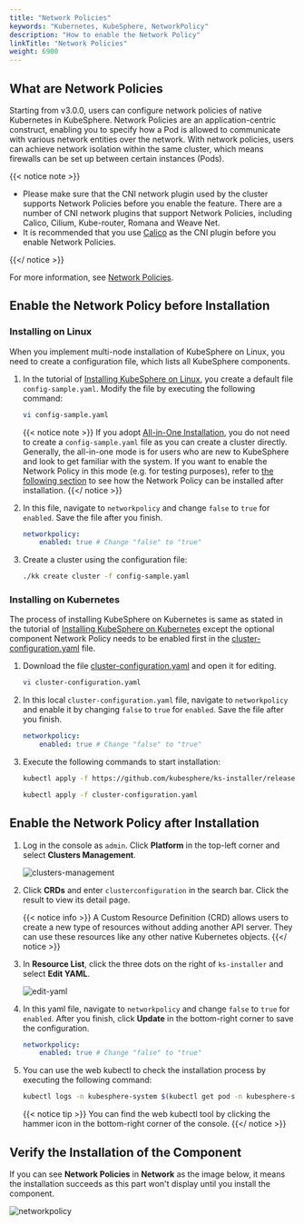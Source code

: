 ```yaml
---
title: "Network Policies"
keywords: "Kubernetes, KubeSphere, NetworkPolicy"
description: "How to enable the Network Policy"
linkTitle: "Network Policies"
weight: 6900
---
```


## What are Network Policies

Starting from v3.0.0, users can configure network policies of native Kubernetes in KubeSphere. Network Policies are an application-centric construct, enabling you to specify how a Pod is allowed to communicate with various network entities over the network. With network policies, users can achieve network isolation within the same cluster, which means firewalls can be set up between certain instances (Pods).

{{< notice note >}}

- Please make sure that the CNI network plugin used by the cluster supports Network Policies before you enable the feature. There are a number of CNI network plugins that support Network Policies, including Calico, Cilium, Kube-router, Romana and Weave Net.
- It is recommended that you use [Calico](https://www.projectcalico.org/) as the CNI plugin before you enable Network Policies.

{{</ notice >}}

For more information, see [Network Policies](https://kubernetes.io/docs/concepts/services-networking/network-policies/).

## Enable the Network Policy before Installation

### Installing on Linux

When you implement multi-node installation of KubeSphere on Linux, you need to create a configuration file, which lists all KubeSphere components.

1. In the tutorial of [Installing KubeSphere on Linux](../../installing-on-linux/introduction/multioverview/), you create a default file `config-sample.yaml`. Modify the file by executing the following command:

    ```bash
    vi config-sample.yaml
    ```

    {{< notice note >}}
If you adopt [All-in-One Installation](../../quick-start/all-in-one-on-linux/), you do not need to create a `config-sample.yaml` file as you can create a cluster directly. Generally, the all-in-one mode is for users who are new to KubeSphere and look to get familiar with the system. If you want to enable the Network Policy in this mode (e.g. for testing purposes), refer to [the following section](#enable-network-policy-after-installation) to see how the Network Policy can be installed after installation.
    {{</ notice >}}

2. In this file, navigate to `networkpolicy` and change `false` to `true` for `enabled`. Save the file after you finish.

    ```yaml
    networkpolicy:
        enabled: true # Change "false" to "true"
    ```

3. Create a cluster using the configuration file:

    ```bash
    ./kk create cluster -f config-sample.yaml
    ```

### **Installing on Kubernetes**

The process of installing KubeSphere on Kubernetes is same as stated in the tutorial of [Installing KubeSphere on Kubernetes](../../installing-on-kubernetes/introduction/overview/) except the optional component Network Policy needs to be enabled first in the [cluster-configuration.yaml](https://github.com/kubesphere/ks-installer/releases/download/v3.0.0/cluster-configuration.yaml) file.

1. Download the file [cluster-configuration.yaml](https://github.com/kubesphere/ks-installer/releases/download/v3.0.0/cluster-configuration.yaml) and open it for editing.

    ```bash
    vi cluster-configuration.yaml
    ```

2. In this local `cluster-configuration.yaml` file, navigate to `networkpolicy` and enable it by changing `false` to `true` for `enabled`. Save the file after you finish.

    ```yaml
    networkpolicy:
        enabled: true # Change "false" to "true"
    ```

3. Execute the following commands to start installation:

    ```bash
    kubectl apply -f https://github.com/kubesphere/ks-installer/releases/download/v3.0.0/kubesphere-installer.yaml

    kubectl apply -f cluster-configuration.yaml
    ```

## Enable the Network Policy after Installation

1. Log in the console as `admin`. Click **Platform** in the top-left corner and select **Clusters Management**.
   
    ![clusters-management](/images/docs/enable-pluggable-components/network-policies/clusters-management.png)
    
2. Click **CRDs** and enter `clusterconfiguration` in the search bar. Click the result to view its detail page.

    {{< notice info >}}
A Custom Resource Definition (CRD) allows users to create a new type of resources without adding another API server. They can use these resources like any other native Kubernetes objects.
    {{</ notice >}}

3. In **Resource List**, click the three dots on the right of `ks-installer` and select **Edit YAML**.

    ![edit-yaml](/images/docs/enable-pluggable-components/network-policies/edit-yaml.png)

4. In this yaml file, navigate to `networkpolicy` and change `false` to `true` for `enabled`. After you finish, click **Update** in the bottom-right corner to save the configuration.

    ```yaml
    networkpolicy:
        enabled: true # Change "false" to "true"
    ```

5. You can use the web kubectl to check the installation process by executing the following command:

    ```bash
    kubectl logs -n kubesphere-system $(kubectl get pod -n kubesphere-system -l app=ks-install -o jsonpath='{.items[0].metadata.name}') -f
    ```

    {{< notice tip >}}
You can find the web kubectl tool by clicking the hammer icon in the bottom-right corner of the console.
    {{</ notice >}}

## Verify the Installation of the Component

If you can see **Network Policies** in **Network** as the image below, it means the installation succeeds as this part won't display until you install the component.

![networkpolicy](/images/docs/enable-pluggable-components/network-policies/networkpolicy.png)